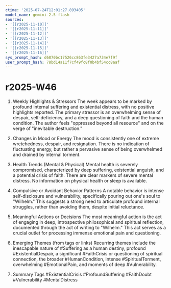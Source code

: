 ```yaml
---
ctime: '2025-07-24T12:01:27.893405'
model_name: gemini-2.5-flash
sources:
- '[[r2025-11-10]]'
- '[[r2025-11-11]]'
- '[[r2025-11-12]]'
- '[[r2025-11-13]]'
- '[[r2025-11-14]]'
- '[[r2025-11-15]]'
- '[[r2025-11-16]]'
sys_prompt_hash: d6870bc17526cc863fe3427a734e7f9f
user_prompt_hash: 78bd14a11f7cf49fc8f0b4bf54cc8aaf
---
```

# r2025-W46

1. Weekly Highlights & Stressors
The week appears to be marked by profound internal suffering and existential distress, with no positive highlights reported. The primary stressor is an overwhelming sense of despair, self-deficiency, and a deep questioning of faith and the human condition. The author feels "oppressed beyond all resource" and on the verge of "inevitable destruction."

2. Changes in Mood or Energy
The mood is consistently one of extreme wretchedness, despair, and resignation. There is no indication of fluctuating energy, but rather a pervasive sense of being overwhelmed and drained by internal torment.

3. Health Trends (Mental & Physical)
Mental health is severely compromised, characterized by deep suffering, existential anguish, and a potential crisis of faith. There are clear markers of severe mental distress. No information on physical health or sleep is available.

4. Compulsive or Avoidant Behavior Patterns
A notable behavior is intense self-disclosure and vulnerability, specifically pouring out one's soul to "Wilhelm." This suggests a strong need to articulate profound internal struggles, rather than avoiding them, despite initial reluctance.

5. Meaningful Actions or Decisions
The most meaningful action is the act of engaging in deep, introspective philosophical and spiritual reflection, documented through the act of writing to "Wilhelm." This act serves as a crucial outlet for processing immense emotional pain and questioning.

6. Emerging Themes (from tags or links)
Recurring themes include the inescapable nature of #Suffering as a human destiny, profound #ExistentialDespair, a significant #FaithCrisis or questioning of spiritual connection, the broader #HumanCondition, intense #SpiritualTorment, overwhelming #EmotionalPain, and moments of deep #Vulnerability.

7. Summary Tags
#ExistentialCrisis #ProfoundSuffering #FaithDoubt #Vulnerability #MentalDistress